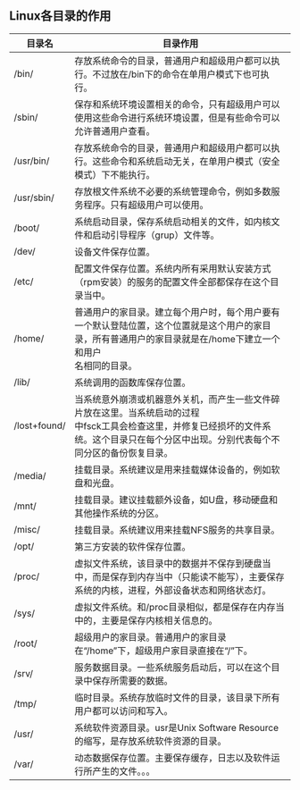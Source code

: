 ## Linux各目录的作用<br/>
目录名 | 目录作用
-|-
/bin/ | 存放系统命令的目录，普通用户和超级用户都可以执行。不过放在/bin下的命令在单用户模式下也可执行。
/sbin/ | 保存和系统环境设置相关的命令，只有超级用户可以使用这些命令进行系统环境设置，但是有些命令可以允许普通用户查看。
/usr/bin/ | 存放系统命令的目录，普通用户和超级用户都可以执行。这些命令和系统启动无关，在单用户模式（安全模式）下不能执行。
/usr/sbin/ | 存放根文件系统不必要的系统管理命令，例如多数服务程序。只有超级用户可以使用。
/boot/ | 系统启动目录，保存系统启动相关的文件，如内核文件和启动引导程序（grup）文件等。
/dev/ | 设备文件保存位置。
/etc/ | 配置文件保存位置。系统内所有采用默认安装方式（rpm安装）的服务的配置文件全部都保存在这个目录当中。
/home/ | 普通用户的家目录。建立每个用户时，每个用户要有一个默认登陆位置，这个位置就是这个用户的家目录，所有普通用户的家目录就是在/home下建立一个和用户<br>名相同的目录。
/lib/ | 系统调用的函数库保存位置。
/lost+found/ | 当系统意外崩溃或机器意外关机，而产生一些文件碎片放在这里。当系统启动的过程<br>中fsck工具会检查这里，并修复已经损坏的文件系统。这个目录只在每个分区中出现。分别代表每个不同分区的备份恢复目录。
/media/ | 挂载目录。系统建议是用来挂载媒体设备的，例如软盘和光盘。
/mnt/ | 挂载目录。建议挂载额外设备，如U盘，移动硬盘和其他操作系统的分区。
/misc/ | 挂载目录。系统建议用来挂载NFS服务的共享目录。
/opt/ | 第三方安装的软件保存位置。
/proc/ | 虚拟文件系统，该目录中的数据并不保存到硬盘当中，而是保存到内存当中（只能读不能写），主要保存系统的内核，进程，外部设备状态和网络状态灯。
/sys/ | 虚拟文件系统。和/proc目录相似，都是保存在内存当中的，主要是保存内核相关信息的。
/root/ | 超级用户的家目录。普通用户的家目录在“/home”下，超级用户家目录直接在“/”下。
/srv/ | 服务数据目录。一些系统服务启动后，可以在这个目录中保存所需要的数据。
/tmp/ | 临时目录。系统存放临时文件的目录，该目录下所有用户都可以访问和写入。
/usr/ | 系统软件资源目录。usr是Unix Software Resource的缩写，是存放系统软件资源的目录。
/var/ | 动态数据保存位置。主要保存缓存，日志以及软件运行所产生的文件。。。